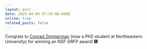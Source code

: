 ```yaml
---
layout: post
date: 2025-04-09 07:59:00-0400
inline: true
related_posts: false
---
```


Congrats to [Conrad Zimmerman](https://conradz.com/) (now a PhD student at Northeastern University) for winning an NSF GRFP award! 🎆
